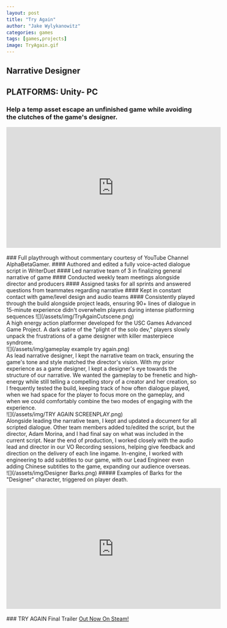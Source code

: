 ```yaml
---
layout: post
title: "Try Again"
author: "Jake Wylykanowitz"
categories: games
tags: [games,projects]
image: TryAgain.gif
---
```


## Narrative Designer
## PLATFORMS: Unity- PC
### Help a temp asset escape an unfinished game while avoiding the clutches of the game's designer.
<p align = "center"><iframe width="560" height="315" src="https://www.youtube.com/embed/b2c8enoeqMI" title="TRY AGAIN - Nolan North Stars as a Test Character in an Unfinished Sci-Fi Parkour Adventure!" frameborder="0" allow="accelerometer; autoplay; clipboard-write; encrypted-media; gyroscope; picture-in-picture; web-share" allowfullscreen></iframe></p>
### Full playthrough without commentary courtesy of YouTube Channel AlphaBetaGamer.
#### Authored and edited a fully voice-acted dialogue script in WriterDuet
#### Led narrative team of 3 in finalizing general narrative of game
#### Conducted weekly team meetings alongside director and producers
#### Assigned tasks for all sprints and answered questions from teammates regarding narrative
#### Kept in constant contact with game/level design and audio teams
#### Consistently played through the build alongside project leads, ensuring 90+ lines of dialogue in 15-minute experience didn't overwhelm players during intense platforming sequences
![](/assets/img/TryAgainCutscene.png)<br>
A high energy action platformer developed for the USC Games Advanced Game Project. A dark satire of the "plight of the solo dev," players slowly unpack the frustrations of a game designer with killer masterpiece syndrome.<br>
![](/assets/img/gameplay example try again.png)<br>
As lead narrative designer, I kept the narrative team on track, ensuring the game's tone and style matched the director's vision. With my prior experience as a game designer, I kept a designer's eye towards the structure of our narrative. We wanted the gameplay to be frenetic and high-energy while still telling a compelling story of a creator and her creation, so I frequently tested the build, keeping track of how often dialogue played, when we had space for the player to focus more on the gameplay, and when we could comfortably combine the two modes of engaging with the experience.<br>
![](/assets/img/TRY AGAIN SCREENPLAY.png)<br>
Alongside leading the narrative team, I kept and updated a document for all scripted dialogue. Other team members added to/edited the script, but the director, Adam Morina, and I had final say on what was included in the current script. Near the end of production, I worked closely with the audio lead and director in our VO Recording sessions, helping give feedback and direction on the delivery of each line ingame. In-engine, I worked with engineering to add subtitles to our game, with our Lead Engineer even adding Chinese subtitles to the game, expanding our audience overseas.<br>
![](/assets/img/Designer Barks.png)
##### Examples of Barks for the "Designer" character, triggered on player death.
<p align = "center"><iframe width="560" height="315" src="https://www.youtube.com/embed/KzFYLFumL9Y?si=h3XEa0J0tdAt-t97" title="YouTube video player" frameborder="0" allow="accelerometer; autoplay; clipboard-write; encrypted-media; gyroscope; picture-in-picture; web-share" allowfullscreen></iframe></p>
### TRY AGAIN Final Trailer
<a href = "https://store.steampowered.com/app/2448340/TRY_AGAIN/">Out Now On Steam!</a>
